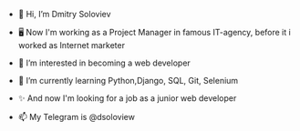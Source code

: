 - 👋 Hi, I’m Dmitry Soloviev
- 🖥 Now I'm working as a Project Manager in famous IT-agency, before it i worked as Internet marketer
- 👀 I’m interested in becoming a web developer
- 🌱 I’m currently learning Python,Django, SQL, Git, Selenium
- ✨ And now I'm looking for a job as a junior web developer

- 📫 My Telegram is @dsoloview
